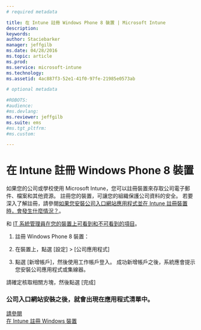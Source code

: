 ```yaml
---
# required metadata

title: 在 Intune 註冊 Windows Phone 8 裝置 | Microsoft Intune
description:
keywords:
author: Staciebarker
manager: jeffgilb
ms.date: 04/28/2016
ms.topic: article
ms.prod:
ms.service: microsoft-intune
ms.technology:
ms.assetid: 4ac887f3-52e1-41f0-97fe-21985e0573ab

# optional metadata

#ROBOTS:
#audience:
#ms.devlang:
ms.reviewer: jeffgilb
ms.suite: ems
#ms.tgt_pltfrm:
#ms.custom:

---
```



# 在 Intune 註冊 Windows Phone 8 裝置

如果您的公司或學校使用 Microsoft Intune，您可以註冊裝置來存取公司電子郵件、檔案和其他資源。 註冊您的裝置，可讓您的組織保護公司資料的安全。 若要深入了解註冊，請參閱[如果您安裝公司入口網站應用程式並在 Intune 註冊裝置時，會發生什麼情況？](what-happens-if-you-install-the-company-portal-app-and-enroll-your-device-in-intune-windows.md)。

和 [IT 系統管理員在您的裝置上可看到和不可看到的項目](what-can-your-it-administrator-see-when-you-enroll-your-device-in-intune-windows.md)。

1.  註冊 Windows Phone 8 裝置：

2.  在裝置上，點選 [設定] &gt; [公司應用程式]

3.  點選 [新增帳戶]，然後使用工作帳戶登入。 成功新增帳戶之後，系統應會提示您安裝公司應用程式或集線器。

請確定核取相關方塊，然後點選 [完成]

### 公司入口網站安裝之後，就會出現在應用程式清單中。
[請參閱](enroll-your-device-in-intune-windows.md)</br>
[在 Intune 註冊 Windows 裝置](using-your-windows-device-with-intune.md)



<!--HONumber=May16_HO2-->


